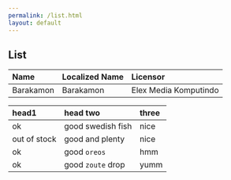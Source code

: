 ```yaml
---
permalink: /list.html
layout: default
---
```


## List
| Name | Localized Name          | Licensor |
|:-------------|:------------------|:------|
| Barakamon | Barakamon | Elex Media Komputindo  |


| head1        | head two          | three |
|:-------------|:------------------|:------|
| ok           | good swedish fish | nice  |
| out of stock | good and plenty   | nice  |
| ok           | good `oreos`      | hmm   |
| ok           | good `zoute` drop | yumm  |

